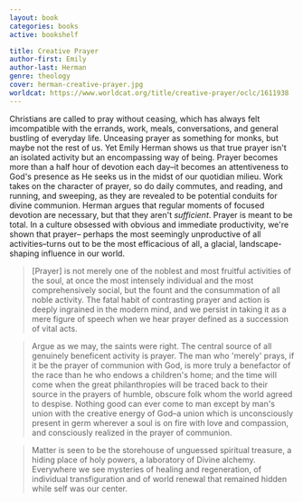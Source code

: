 ```yaml
---
layout: book
categories: books
active: bookshelf

title: Creative Prayer
author-first: Emily
author-last: Herman
genre: theology
cover: herman-creative-prayer.jpg
worldcat: https://www.worldcat.org/title/creative-prayer/oclc/1611938
---
```


Christians are called to pray without ceasing, which has always felt imcompatible with the errands, work, meals, conversations, and general bustling of everyday life. Unceasing prayer as something for monks, but maybe not the rest of us. Yet Emily Herman shows us that true prayer isn't an isolated activity but an encompassing way of being. Prayer becomes more than a half hour of devotion each day–it becomes an attentiveness to God's presence as He seeks us in the midst of our quotidian milieu. Work takes on the character of prayer, so do daily commutes, and reading, and running, and sweeping, as they are revealed to be potential conduits for divine communion. Herman argues that regular moments of focused devotion are necessary, but that they aren't *sufficient*. Prayer is meant to be total. In a culture obsessed with obvious and immediate productivity, we're shown that prayer– perhaps the most seemingly unproductive of all activities–turns out to be the most efficacious of all, a glacial, landscape-shaping influence in our world.

> [Prayer] is not merely one of the noblest and most fruitful activities of the soul, at once the most intensely individual and the most comprehensively social, but the fount and the consummation of all noble activity. The fatal habit of contrasting prayer and action is deeply ingrained in the modern mind, and we persist in taking it as a mere figure of speech when we hear prayer defined as a succession of vital acts.

> Argue as we may, the saints were right. The central source of all genuinely beneficent activity is prayer. The man who 'merely' prays, if it be the prayer of communion with God, is more truly a benefactor of the race than he who endows a children's home; and the time will come when the great philanthropies will be traced back to their source in the prayers of humble, obscure folk whom the world agreed to despise. Nothing good can ever come to man except by man's union with the creative energy of God–a union which is unconsciously present in germ wherever a soul is on fire with love and compassion, and consciously realized in the prayer of communion.

> Matter is seen to be the storehouse of unguessed spiritual treasure, a hiding place of holy powers, a laboratory of Divine alchemy. Everywhere we see mysteries of healing and regeneration, of individual transfiguration and of world renewal that remained hidden while self was our center. 